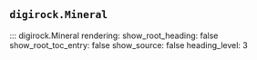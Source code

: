 ## `digirock.Mineral`
::: digirock.Mineral
    rendering:
      show_root_heading: false
      show_root_toc_entry: false
      show_source: false
      heading_level: 3
